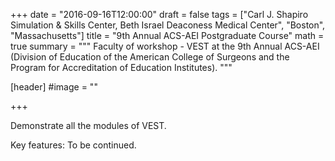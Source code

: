 +++
date = "2016-09-16T12:00:00"
draft = false
tags = ["Carl J. Shapiro Simulation & Skills Center, Beth Israel Deaconess Medical Center", "Boston", "Massachusetts"]
title = "9th Annual ACS-AEI Postgraduate Course"
math = true
summary = """
Faculty of workshop - VEST at the 9th Annual ACS-AEI (Division of Education of the American College of Surgeons and the Program for Accreditation of Education Institutes). 
"""

[header]
#image = ""

+++

Demonstrate all the modules of VEST.

Key features: To be continued.

